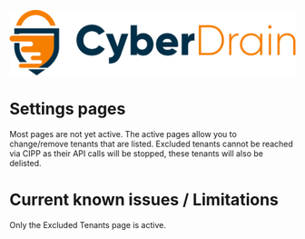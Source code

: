 <p align="center"><a href="https://cyberdrain.com" target="_blank" rel="noopener noreferrer"><img src="../assets/img/CyberDrain.png" alt="CyberDrain Logo"></a></p>

# Settings pages

Most pages are not yet active. The active pages allow you to change/remove tenants that are listed. Excluded tenants cannot be reached via CIPP as their API calls will be stopped, these tenants will also be delisted.
# Current known issues / Limitations

Only the Excluded Tenants page is active.